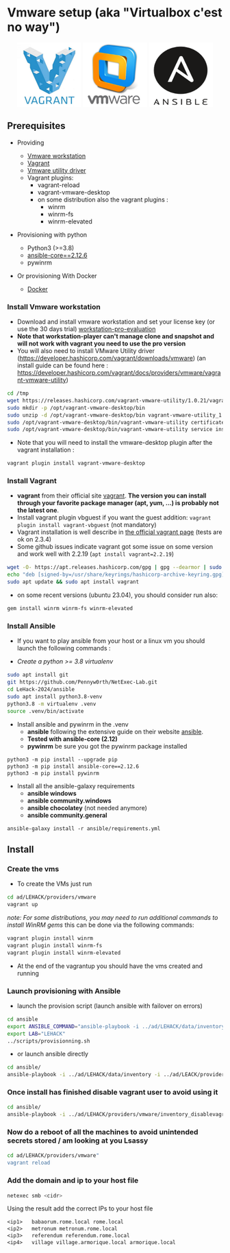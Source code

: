 # Vmware setup (aka "Virtualbox c'est no way")

<div align="center">
  <img alt="vagrant" width="150" height="150" src="./img/icon_vagrant.png">
  <img alt="icon_vwmare" width="150"  height="150" src="./img/icon_vwmare.png">
  <img alt="icon_ansible" width="150"  height="150" src="./img/icon_ansible.png">
</div>

## Prerequisites

- Providing
  - [Vmware workstation](https://www.vmware.com/products/workstation-pro/workstation-pro-evaluation.html)
  - [Vagrant](https://developer.hashicorp.com/vagrant/docs)
  - [Vmware utility driver](https://developer.hashicorp.com/vagrant/downloads/vmware)
  - Vagrant plugins:
    - vagrant-reload
    - vagrant-vmware-desktop
    - on some distribution also the vagrant plugins :
      - winrm
      - winrm-fs
      - winrm-elevated

- Provisioning with python
  - Python3 (>=3.8)
  - [ansible-core==2.12.6](https://docs.ansible.com/ansible/latest/index.html)
  - pywinrm

- Or provisioning With Docker
  - [Docker](https://www.docker.com/)


### Install Vmware workstation

- Download and install vmware workstation and set your license key (or use the 30 days trial) [workstation-pro-evaluation](https://www.vmware.com/products/workstation-pro/workstation-pro-evaluation.html)
- __Note that workstation-player can't manage clone and snapshot and will not work with vagrant you need to use the pro version__
- You will also need to install VMware Utility driver (https://developer.hashicorp.com/vagrant/downloads/vmware)
(an install guide can be found here : https://developer.hashicorp.com/vagrant/docs/providers/vmware/vagrant-vmware-utility)

```bash
cd /tmp
wget https://releases.hashicorp.com/vagrant-vmware-utility/1.0.21/vagrant-vmware-utility_1.0.21_linux_amd64.zip
sudo mkdir -p /opt/vagrant-vmware-desktop/bin
sudo unzip -d /opt/vagrant-vmware-desktop/bin vagrant-vmware-utility_1.0.21_linux_amd64.zip
sudo /opt/vagrant-vmware-desktop/bin/vagrant-vmware-utility certificate generate
sudo /opt/vagrant-vmware-desktop/bin/vagrant-vmware-utility service install
```

- Note that you will need to install the vmware-desktop plugin after the vagrant installation : 

```bash
vagrant plugin install vagrant-vmware-desktop
```

### Install Vagrant

- **vagrant** from their official site [vagrant](https://developer.hashicorp.com/vagrant/downloads). __The version you can install through your favorite package manager (apt, yum, ...) is probably not the latest one__.
- Install vagrant plugin vbguest if you want the guest addition: `vagrant plugin install vagrant-vbguest` (not mandatory)
- Vagrant installation is well describe in [the official vagrant page](https://developer.hashicorp.com/vagrant/downloads) (tests are ok on 2.3.4)
- Some github issues indicate vagrant got some issue on some version and work well with 2.2.19 (`apt install vagrant=2.2.19`)

```bash
wget -O- https://apt.releases.hashicorp.com/gpg | gpg --dearmor | sudo tee /usr/share/keyrings/hashicorp-archive-keyring.gpg
echo "deb [signed-by=/usr/share/keyrings/hashicorp-archive-keyring.gpg] https://apt.releases.hashicorp.com $(lsb_release -cs) main" | sudo tee /etc/apt/sources.list.d/hashicorp.list
sudo apt update && sudo apt install vagrant
```

- on some recent versions (ubuntu 23.04), you should consider run also:
```bash
gem install winrm winrm-fs winrm-elevated
```

### Install Ansible

- If you want to play ansible from your host or a linux vm you should launch the following commands :

- *Create a python >= 3.8 virtualenv*

```bash
sudo apt install git
git https://github.com/Pennyw0rth/NetExec-Lab.git
cd LeHack-2024/ansible
sudo apt install python3.8-venv
python3.8 -m virtualenv .venv
source .venv/bin/activate
```

- Install ansible and pywinrm in the .venv
  - **ansible** following the extensive guide on their website [ansible](https://docs.ansible.com/ansible/latest/installation_guide/intro_installation.html).
  - **Tested with ansible-core (2.12)**
  - **pywinrm** be sure you got the pywinrm package installed

```
python3 -m pip install --upgrade pip
python3 -m pip install ansible-core==2.12.6
python3 -m pip install pywinrm
```

- Install all the ansible-galaxy requirements
  - **ansible windows**
  - **ansible community.windows**
  - **ansible chocolatey** (not needed anymore)
  - **ansible community.general**
```
ansible-galaxy install -r ansible/requirements.yml
```

## Install

### Create the vms

- To create the VMs just run 

```bash
cd ad/LEHACK/providers/vmware
vagrant up
```

*note: For some distributions, you may need to run additional commands to install WinRM gems* this can be done via the following commands:

```bash
vagrant plugin install winrm
vagrant plugin install winrm-fs
vagrant plugin install winrm-elevated
```

- At the end of the vagrantup you should have the vms created and running
### Launch provisioning with Ansible

- launch the provision script (launch ansible with failover on errors)

```bash
cd ansible
export ANSIBLE_COMMAND="ansible-playbook -i ../ad/LEHACK/data/inventory -i ../ad/LEHACK/providers/vmware/inventory"
export LAB="LEHACK"
../scripts/provisionning.sh
```

- or launch ansible directly

```bash
cd ansible/
ansible-playbook -i ../ad/LEHACK/data/inventory -i ../ad/LEACK/providers/vmware/inventory main.yml
```
### Once install has finished disable vagrant user to avoid using it

```bash
cd ansible/
ansible-playbook -i ../ad/LEHACK/providers/vmware/inventory_disablevagrant disable_vagrant.yml
```

### Now do a reboot of all the machines to avoid unintended secrets stored / am looking at you Lsassy

```bash
cd ad/LEHACK/providers/vmware"
vagrant reload

```

### Add the domain and ip to your host file

```bash
netexec smb <cidr>
```

Using the result add the correct IPs to your host file

```
<ip1>	babaorum.rome.local rome.local
<ip2>	metronum metronum.rome.local
<ip3>	referendum referendum.rome.local
<ip4>	village village.armorique.local armorique.local
```
